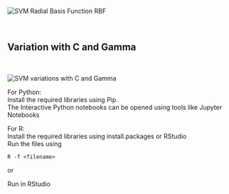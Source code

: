 ![SVM Radial Basis Function RBF](https://github.com/devasood/svm/blob/master/RBF%20SVM.png)

<br>
<h2>Variation with C and Gamma</h2>
<br>

![SVM variations with C and Gamma](https://github.com/devasood/svm/blob/master/EffectOfGammaAndC.png)

For Python:<br>
Install the required libraries using Pip.<br>
The Interactive Python notebooks can be opened using tools like Jupyter Notebooks

For R:<br>
Install the required libraries using install.packages or RStudio<br>
Run the files using 
```
R -f <filename>
``` 

or 

Run in RStudio

